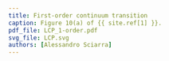 ```yaml
---
title: First-order continuum transition
caption: Figure 10(a) of {{ site.ref[1] }}.
pdf_file: LCP_1-order.pdf
svg_file: LCP.svg
authors: [Alessandro Sciarra]
---
```

